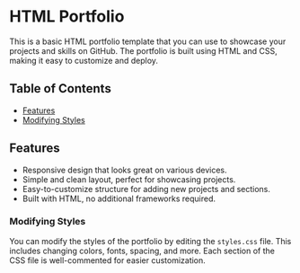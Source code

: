 # HTML Portfolio

This is a basic HTML portfolio template that you can use to showcase your projects and skills on GitHub. The portfolio is built using HTML and CSS, making it easy to customize and deploy.

## Table of Contents

- [Features](#features)
- [Modifying Styles](#modifying-styles)

## Features

- Responsive design that looks great on various devices.
- Simple and clean layout, perfect for showcasing projects.
- Easy-to-customize structure for adding new projects and sections.
- Built with HTML, no additional frameworks required.

### Modifying Styles

You can modify the styles of the portfolio by editing the `styles.css` file. This includes changing colors, fonts, spacing, and more. Each section of the CSS file is well-commented for easier customization.

